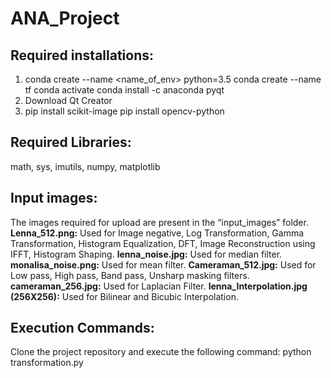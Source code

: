 # ANA_Project
## Required installations:
1)	conda create --name <name_of_env> python=3.5
	conda create --name tf 
	conda activate <name>
	conda install -c anaconda pyqt
2)  Download Qt Creator
3)	pip install scikit-image
	pip install opencv-python

## Required Libraries:
math, sys, imutils, numpy, matplotlib

## Input images:
The images required for upload are present in the “input_images” folder.
**Lenna_512.png:** Used for Image negative, Log Transformation, Gamma Transformation, Histogram Equalization, DFT, Image Reconstruction using IFFT, Histogram Shaping.
**lenna_noise.jpg:** Used for median filter.
**monalisa_noise.png:** Used for mean filter.
**Cameraman_512.jpg:** Used for Low pass, High pass, Band pass, Unsharp masking filters.
**cameraman_256.jpg:** Used for Laplacian Filter.
**lenna_Interpolation.jpg (256X256):** Used for Bilinear and Bicubic Interpolation.

## Execution Commands:
Clone the project repository and execute the following command:
python transformation.py
